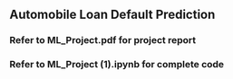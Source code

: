 ## Automobile Loan Default Prediction 
### Refer to ML_Project.pdf for project report
### Refer to ML_Project (1).ipynb for complete code
